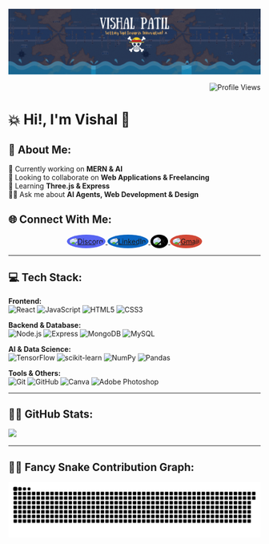 <p align="center">
  <img src="https://github.com/Vishalpatil0111/bannerreadme/blob/main/onepbanner.gif" alt="Vishal Patil Banner"/>
</p>
<p align="right">
  <img src="https://komarev.com/ghpvc/?username=Vishalpatil0111&color=brightgreen" alt="Profile Views"/>
</p>

# 💥 Hi!, I'm Vishal 🚀  
## 💪 About Me:
💪 Currently working on **MERN & AI**  
🌊 Looking to collaborate on **Web Applications & Freelancing**  
🏰 Learning **Three.js & Express**  
🏴‍☠️ Ask me about **AI Agents, Web Development & Design**  

## 🌐 Connect With Me:
<p align="center">
  <a href="https://discord.gg/vishalpatil3344">
    <img src="https://img.icons8.com/ios-filled/50/ffffff/discord.png" alt="Discord" width="40" style="background:#5865F2; border-radius:50%; padding:5px;"/>
  </a>
  <a href="https://linkedin.com/in/vishalpatil0111">
    <img src="https://img.icons8.com/ios-filled/50/ffffff/linkedin.png" alt="LinkedIn" width="40" style="background:#0A66C2; border-radius:50%; padding:5px;"/>
  </a>
  <a href="https://x.com/ivishalpatil01">
    <img src="https://img.icons8.com/ios-filled/50/ffffff/twitterx.png" alt="X" width="40" style="background:#000000; border-radius:50%; padding:5px;"/>
  </a>
  <a href="mailto:vishall.patil0111@gmail.com">
    <img src="https://img.icons8.com/ios-filled/50/ffffff/gmail.png" alt="Gmail" width="40" style="background:#D14836; border-radius:50%; padding:5px;"/>
  </a>
</p>


---

## 💻 Tech Stack:
**Frontend:**  
![React](https://img.shields.io/badge/React-20232a?style=for-the-badge&logo=react&logoColor=61DAFB) ![JavaScript](https://img.shields.io/badge/JavaScript-F7DF1E?style=for-the-badge&logo=javascript&logoColor=black) ![HTML5](https://img.shields.io/badge/HTML5-E34F26?style=for-the-badge&logo=html5&logoColor=white) ![CSS3](https://img.shields.io/badge/CSS3-1572B6?style=for-the-badge&logo=css3&logoColor=white)  

**Backend & Database:**  
![Node.js](https://img.shields.io/badge/Node.js-339933?style=for-the-badge&logo=node.js&logoColor=white) ![Express](https://img.shields.io/badge/Express.js-000000?style=for-the-badge&logo=express&logoColor=white) ![MongoDB](https://img.shields.io/badge/MongoDB-47A248?style=for-the-badge&logo=mongodb&logoColor=white) ![MySQL](https://img.shields.io/badge/MySQL-4479A1?style=for-the-badge&logo=mysql&logoColor=white)

**AI & Data Science:**  
![TensorFlow](https://img.shields.io/badge/TensorFlow-FF6F00?style=for-the-badge&logo=tensorflow&logoColor=white) ![scikit-learn](https://img.shields.io/badge/scikit--learn-F7931E?style=for-the-badge&logo=scikit-learn&logoColor=white) ![NumPy](https://img.shields.io/badge/NumPy-013243?style=for-the-badge&logo=numpy&logoColor=white) ![Pandas](https://img.shields.io/badge/Pandas-150458?style=for-the-badge&logo=pandas&logoColor=white)  

**Tools & Others:**  
![Git](https://img.shields.io/badge/Git-F05033?style=for-the-badge&logo=git&logoColor=white) ![GitHub](https://img.shields.io/badge/GitHub-181717?style=for-the-badge&logo=github&logoColor=white) ![Canva](https://img.shields.io/badge/Canva-00C4CC?style=for-the-badge&logo=canva&logoColor=white) ![Adobe Photoshop](https://img.shields.io/badge/Photoshop-31A8FF?style=for-the-badge&logo=adobe-photoshop&logoColor=white)  

---

## 🏴‍☠️ GitHub Stats: 
![](https://github-readme-stats.vercel.app/api/top-langs/?username=Vishalpatil0111&theme=dark&hide_border=true&include_all_commits=false&count_private=true&layout=compact)  

---
## 🏴‍☠️ Fancy Snake Contribution Graph:
![Snake animation](https://raw.githubusercontent.com/Vishalpatil0111/bannerreadme/output/github-contribution-grid-snake.svg)


